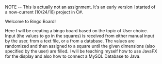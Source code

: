 NOTE -- This is actually not an assignment. It's an early version I started of a now-current (10/24/16) project in C#.

Welcome to Bingo Board!

Here I will be creating a bingo board based on the topic of User choice.
Input (the values to go in the squares) is received from either manual input by the user, from a text file, or a from a database.
The values are randomized and then assigned to a square until the given dimensions (also specified by the user) are filled.
I will be teaching myself how to use JavaFX for the display and also how to connect a MySQL Database to Java.
